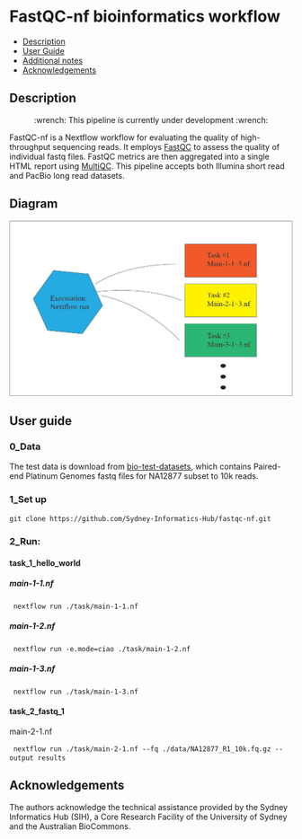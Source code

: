# FastQC-nf bioinformatics workflow

 - [Description](#description)
 - [User Guide](#user-guide)
 - [Additional notes](#additional-notes)
 - [Acknowledgements](#acknowledgements)

## Description

<p align="center">
:wrench: This pipeline is currently under development :wrench:
</p>

FastQC-nf is a Nextflow workflow for evaluating the quality of high-throughput sequencing reads. It employs [FastQC](https://www.bioinformatics.babraham.ac.uk/projects/fastqc/) to assess the quality of individual fastq files. FastQC metrics are then aggregated into a single HTML report using [MultiQC](https://multiqc.info/). This pipeline accepts both Illumina short read and PacBio long read datasets. 

## Diagram 
![diagram](workflow1-1.bmp)

## User guide

### 0_Data
The test data is download from [bio-test-datasets](https://github.com/Sydney-Informatics-Hub/bio-test-datasets/tree/main#bio-test-datasets), which contains Paired-end Platinum Genomes fastq files for NA12877 subset to 10k reads. 

### 1_Set up

 ```
 git clone https://github.com/Sydney-Informatics-Hub/fastqc-nf.git
```

### 2_Run:

#### task_1_hello_world

##### main-1-1.nf

```
 nextflow run ./task/main-1-1.nf
 ```
##### main-1-2.nf

```
 nextflow run -e.mode=ciao ./task/main-1-2.nf
```
##### main-1-3.nf

```
 nextflow run ./task/main-1-3.nf
```

#### task_2_fastq_1

main-2-1.nf

```
 nextflow run ./task/main-2-1.nf --fq ./data/NA12877_R1_10k.fq.gz --output results
```

## Acknowledgements
The authors acknowledge the technical assistance provided by the Sydney Informatics Hub (SIH), a Core Research Facility of the University of Sydney and the Australian BioCommons.